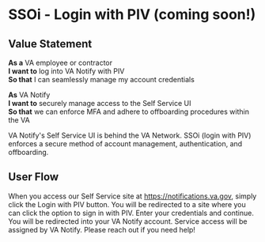 # SSOi - Login with PIV (coming soon!)

## Value Statement
**As a** VA employee or contractor<br>
**I want to** log into VA Notify with PIV <br>
**So that** I can seamlessly manage my account credentials<br>

**As** VA Notify<br>
**I want to** securely manage access to the Self Service UI<br>
**So that** we can enforce MFA and adhere to offboarding procedures within the VA<br>

VA Notify's Self Service UI is behind the VA Network. SSOi (login with PIV) enforces a secure method of account management, authentication, and offboarding.

## User Flow
When you access our Self Service site at https://notifications.va.gov, simply click the Login with PIV button. You will be redirected to a site where you can click the option to sign in with PIV. Enter your credentials and continue. You will be redirected into your VA Notify account. Service access will be assigned by VA Notify. Please reach out if you need help!
